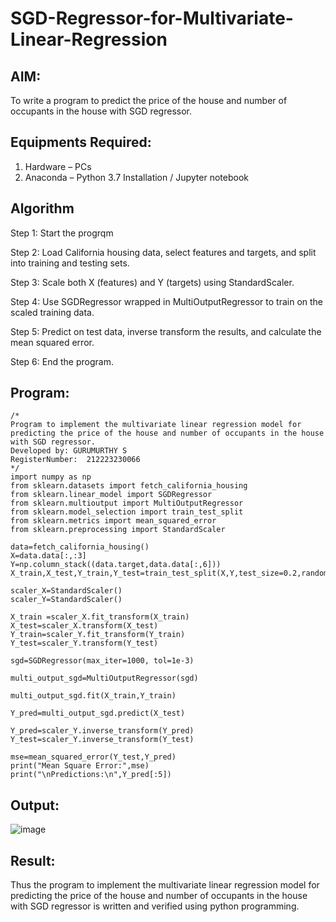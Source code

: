 # SGD-Regressor-for-Multivariate-Linear-Regression

## AIM:
To write a program to predict the price of the house and number of occupants in the house with SGD regressor.

## Equipments Required:
1. Hardware – PCs
2. Anaconda – Python 3.7 Installation / Jupyter notebook

## Algorithm

Step 1:
Start the progrqm

Step 2: 
Load California housing data, select features and targets, and split into training and testing sets.

Step 3:
Scale both X (features) and Y (targets) using StandardScaler.

 Step 4:
Use SGDRegressor wrapped in MultiOutputRegressor to train on the scaled training data.

 Step 5:
Predict on test data, inverse transform the results, and calculate the mean squared error.

 Step 6:
 End the program.
## Program:
```
/*
Program to implement the multivariate linear regression model for predicting the price of the house and number of occupants in the house with SGD regressor.
Developed by: GURUMURTHY S
RegisterNumber:  212223230066
*/
import numpy as np
from sklearn.datasets import fetch_california_housing
from sklearn.linear_model import SGDRegressor
from sklearn.multioutput import MultiOutputRegressor
from sklearn.model_selection import train_test_split
from sklearn.metrics import mean_squared_error
from sklearn.preprocessing import StandardScaler

data=fetch_california_housing()
X=data.data[:,:3]
Y=np.column_stack((data.target,data.data[:,6]))
X_train,X_test,Y_train,Y_test=train_test_split(X,Y,test_size=0.2,random_state=42)

scaler_X=StandardScaler()
scaler_Y=StandardScaler()

X_train =scaler_X.fit_transform(X_train)
X_test=scaler_X.transform(X_test)
Y_train=scaler_Y.fit_transform(Y_train)
Y_test=scaler_Y.transform(Y_test)

sgd=SGDRegressor(max_iter=1000, tol=1e-3)

multi_output_sgd=MultiOutputRegressor(sgd)

multi_output_sgd.fit(X_train,Y_train)

Y_pred=multi_output_sgd.predict(X_test)

Y_pred=scaler_Y.inverse_transform(Y_pred)
Y_test=scaler_Y.inverse_transform(Y_test)

mse=mean_squared_error(Y_test,Y_pred)
print("Mean Square Error:",mse)
print("\nPredictions:\n",Y_pred[:5])

```

## Output:

![image](https://github.com/user-attachments/assets/dd3a5225-1d78-4414-b3cf-dc1f06ac4579)

## Result:
Thus the program to implement the multivariate linear regression model for predicting the price of the house and number of occupants in the house with SGD regressor is written and verified using python programming.
